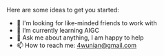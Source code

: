 Here are some ideas to get you started:

- 🔭 I'm looking for like-minded friends to work with
- 🌱 I’m currently learning AIGC
- 💬 Ask me about anything, I am happy to help
- 📫 How to reach me: 4wunian@gmail.com

<!---
Talbot3/Talbot3 is a ✨ special ✨ repository because its `README.md` (this file) appears on your GitHub profile.
You can click the Preview link to take a look at your changes.
--->
